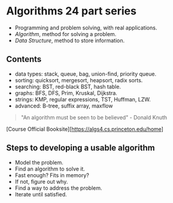 # Algorithms 24 part series

- Programming and problem solving, with real applications.
- _Algorithm_, method for solving a problem.
- _Data Structure_, method to store information.

## Contents

- data types: stack, queue, bag, union-find, priority queue.
- sorting: quicksort, mergesort, heapsort, radix sorts.
- searching: BST, red-black BST, hash table.
- graphs: BFS, DFS, Prim, Kruskal, Dijkstra.
- strings: KMP, regular expressions, TST, Huffman, LZW.
- advanced: B-tree, suffix array, maxflow

> "An algorithm must be seen to be believed" - Donald Knuth

[Course Official Booksite][<https://algs4.cs.princeton.edu/home]>

## Steps to developing a usable algorithm

- Model the problem.
- Find an algorithm to solve it.
- Fast enough? Fits in memory?
- If not, figure out why.
- Find a way to address the problem.
- Iterate until satisfied.

